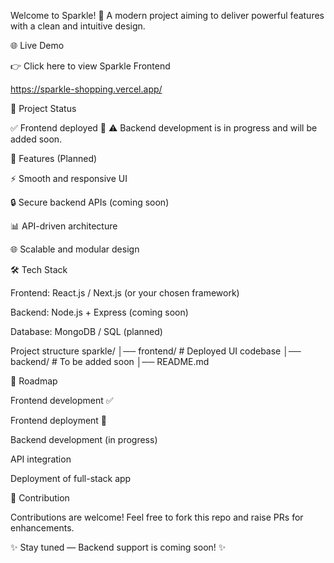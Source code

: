 Welcome to Sparkle! 🚀
A modern project aiming to deliver powerful features with a clean and intuitive design.


  
🌐 Live Demo 
 
👉 Click here to view Sparkle Frontend 

https://sparkle-shopping.vercel.app/

📌 Project Status

✅ Frontend deployed 🎉
⚠️ Backend development is in progress and will be added soon.

🚀 Features (Planned)

⚡ Smooth and responsive UI

🔒 Secure backend APIs (coming soon)

📊 API-driven architecture

🌐 Scalable and modular design

🛠️ Tech Stack

Frontend: React.js / Next.js (or your chosen framework)

Backend: Node.js + Express (coming soon)

Database: MongoDB / SQL (planned)

Project structure
sparkle/
│── frontend/     # Deployed UI codebase
│── backend/      # To be added soon
│── README.md


📅 Roadmap

 Frontend development ✅

 Frontend deployment 🚀

 Backend development (in progress)

 API integration

 Deployment of full-stack app

🤝 Contribution

Contributions are welcome!
Feel free to fork this repo and raise PRs for enhancements.

✨ Stay tuned — Backend support is coming soon! ✨

